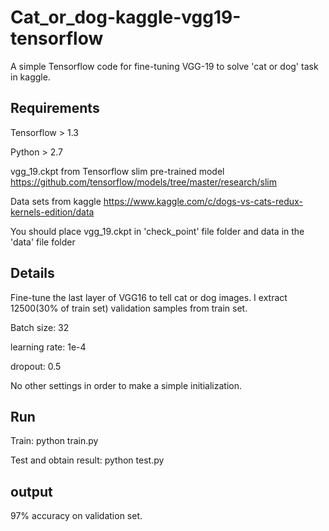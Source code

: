 # Cat_or_dog-kaggle-vgg19-tensorflow
A simple Tensorflow code for fine-tuning VGG-19 to solve 'cat or dog' task in kaggle.

## Requirements

Tensorflow > 1.3

Python > 2.7

vgg_19.ckpt from Tensorflow slim pre-trained model https://github.com/tensorflow/models/tree/master/research/slim

Data sets from kaggle https://www.kaggle.com/c/dogs-vs-cats-redux-kernels-edition/data

You should place vgg_19.ckpt in 'check_point' file folder and data in the 'data' file folder

## Details

Fine-tune the last layer of VGG16 to tell cat or dog images. I extract 12500(30% of train set) validation samples from train set. 

Batch size: 32

learning rate: 1e-4

dropout: 0.5

No other settings in order to make a simple initialization.

## Run

Train: python train.py

Test and obtain result: python test.py

## output

97% accuracy on validation set.
